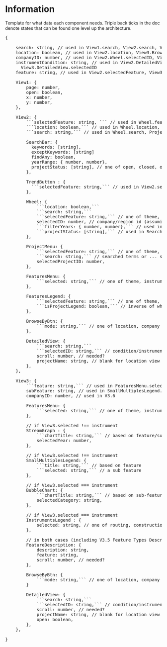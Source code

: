 # Information

Template for what data each component needs. Triple back ticks in the doc denote states that can be
found one level up the architecture.

<pre>
{

    search: string, // used in View1.search, View2.search, View3.DetailedView.search
    location: boolean, // used in View2.location, View3.BrowseByBtn.mode
    companyID: number, // used in View2.Wheel.selectedID, View3.companyID
    instrumentCondition: string, // used in View2.DetailedView.selectedID,
      View3.DetailedView.selectedID
    feature: string, // used in View2.selectedFeature, View3.feature
    
    View1: {
        page: number,
        open: boolean,
        x: number,
        y: number,
    },
    
    View2: {
        ```selectedFeature: string, ``` // used in Wheel.feature, ProjectMenu.selectedFeature, FeaturesMenu.selected, FeaturesLegend.selectedFeature
        ```location: boolean,``` // used in Wheel.location, FeaturesLegend.isProjectLegend, BrowseByBtn.location
        ```search: string,``` // used in Wheel.search, ProjectMenu.search, DetailedView.search

        SearchBar: {
          keywords: [string],
          exceptKeywords: [string]
          findAny: boolean,
          yearRange: { number, number},
          projectStatus: [string], // one of open, closed, or cancelled
        },

        TrendButton : {
          ```selectedFeature: string,``` // used in View2.selectedFeature
        },
        
        Wheel: {
            ```location: boolean,```
            ```search: string,```
            ```selectedFeature: string,``` // one of theme, instrument, phase, type, status, filing (only needed for location to determine charts in location)
            selectedID: number, // company/region id (assuming region id is a number)
            ```filterYears: { number, number},``` // used in SearchBar.yearRange
            ```projectStatus: [string],``` // used in SearchBar.projectStatus
        },
        
        ProjectMenu: {
            ```selectedFeature: string,``` // one of theme, instrument, phase, type, status, filing
            ```search: string,``` // searched terms or ... should be highlighted if possible
            selectedProjectID: number,
        },
        
        FeaturesMenu: {
            ```selected: string,``` // one of theme, instrument, phase, type, status, filing
        },
        
        FeaturesLegend: {
            ```selectedFeature: string,``` // one of theme, instrument, phase, type, status, filing
            ```isProjectLegend: boolean,``` // inverse of wheel location boolean
        },
        
        BrowseByBtn: {
            ```mode: string,``` // one of location, company (based on location boolean)
        },
        
        DetailedView: {
            ```search: string,```
            ```selectedID: string,``` // condition/instrument id (in case ids overlap, might need to prefix ids)
            scroll: number, // needed?
            projectName: string, // blank for location view
        },
    },

    View3: {
        ```feature: string,``` // used in FeaturesMenu.selected, SmallMultiplesLegend.title
        subFeature: string, // used in SmallMultiplesLegend.selected, StreamGraph.chartTitle, InstrumentsLegend.selected, BubbleChart.chartTitle
        companyID: number, // used in V3.6
        
        FeaturesMenu: {
            ```selected: string,``` // one of theme, instrument, phase, type, status, filing
        },
        
        // if View3.selected !== instrument
        StreamGraph : {
            ```chartTitle: string,``` // based on feature/sub-feature
            selectedYear: number,
        },
        
        // if View3.selected !== instrument
        SmallMultiplesLegend: {
            ```title: string,``` // based on feature
            ```selected: string,``` // a sub feature
        },

        // if View3.selected === instrument
        BubbleChart: {
            ```chartTitle: string,``` // based on sub-feature
            selectedCategory: string,
        },

        // if View3.selected === instrument
        InstrumentsLegend : {
            selected: string, // one of routing, construction, opening, abandonment, safety, tariffs, misc (misc might be blank)
        },

        // in both cases (including V3.5 Feature Types Description)
        FeatureDescription: {
            description: string,
            feature: string,
            scroll: number, // needed?
        },

        BrowseByBtn: {
            ```mode: string,``` // one of location, company (based on location boolean)
        }
        
        DetailedView: {
            ```search: string,```
            ```selectedID: string,``` // condition/instrument id (in case ids overlap, might need to prefix ids)
            scroll: number, // needed?
            projectName: string, // blank for location view
            open: boolean,
        },
    },

}
</pre>

